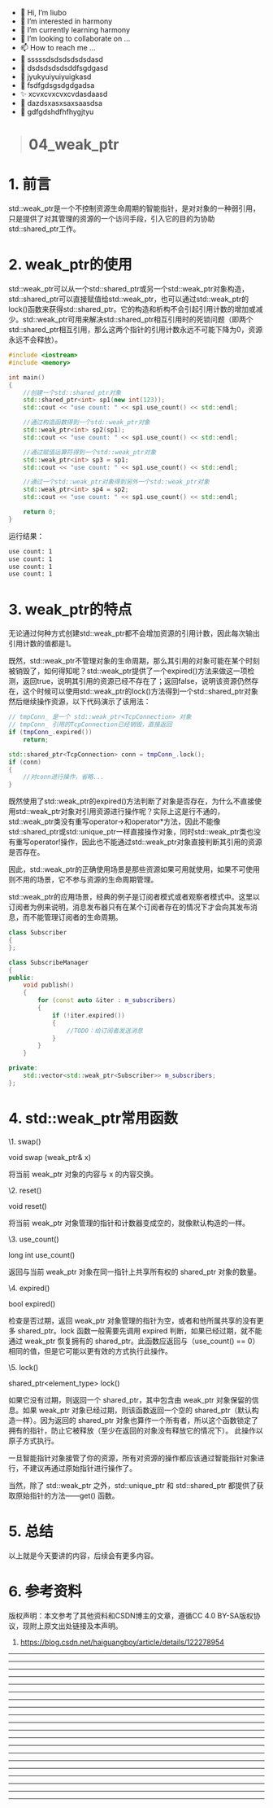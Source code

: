 * 👋 Hi, I’m liubo
* 👀 I’m interested in harmony
* 🌱 I’m currently learning harmony
* 💞️ I’m looking to collaborate on ...
* 📫 How to reach me ...
* 📇 sssssdsdsdsdsdsdasd
* 🎃 dsdsdsdsdsddfsgdgasd
* 🍺 jyukyuiyuiyuigkasd
* 🍥 fsdfgdsgsdgdgadsa
* ✨ xcvxcvxcvxcvdasdaasd
* 🍰 dazdsxasxsaxsaasdsa
* 🚨 gdfgdshdfhfhygjtyu


> # 04_weak_ptr

# 1. 前言

std::weak_ptr是一个不控制资源生命周期的智能指针，是对对象的一种弱引用，只是提供了对其管理的资源的一个访问手段，引入它的目的为协助std::shared_ptr工作。

 

# 2. weak_ptr的使用

std::weak_ptr可以从一个std::shared_ptr或另一个std::weak_ptr对象构造，std::shared_ptr可以直接赋值给std::weak_ptr，也可以通过std::weak_ptr的lock()函数来获得std::shared_ptr。它的构造和析构不会引起引用计数的增加或减少。std::weak_ptr可用来解决std::shared_ptr相互引用时的死锁问题（即两个std::shared_ptr相互引用，那么这两个指针的引用计数永远不可能下降为0，资源永远不会释放）。



```c++
#include <iostream>
#include <memory>

int main()
{
    //创建一个std::shared_ptr对象
    std::shared_ptr<int> sp1(new int(123));
    std::cout << "use count: " << sp1.use_count() << std::endl;

    //通过构造函数得到一个std::weak_ptr对象
    std::weak_ptr<int> sp2(sp1);
    std::cout << "use count: " << sp1.use_count() << std::endl;

    //通过赋值运算符得到一个std::weak_ptr对象
    std::weak_ptr<int> sp3 = sp1;
    std::cout << "use count: " << sp1.use_count() << std::endl;

    //通过一个std::weak_ptr对象得到另外一个std::weak_ptr对象
    std::weak_ptr<int> sp4 = sp2;
    std::cout << "use count: " << sp1.use_count() << std::endl;

    return 0;
}
```

运行结果：

```tex
use count: 1
use count: 1
use count: 1
use count: 1 
```

 

 

# 3. weak_ptr的特点

无论通过何种方式创建std::weak_ptr都不会增加资源的引用计数，因此每次输出引用计数的值都是1。

既然，std::weak_ptr不管理对象的生命周期，那么其引用的对象可能在某个时刻被销毁了，如何得知呢？std::weak_ptr提供了一个expired()方法来做这一项检测，返回true，说明其引用的资源已经不存在了；返回false，说明该资源仍然存在，这个时候可以使用std::weak_ptr的lock()方法得到一个std::shared_ptr对象然后继续操作资源，以下代码演示了该用法：

```c++
// tmpConn_ 是一个 std::weak_ptr<TcpConnection> 对象
// tmpConn_ 引用的TcpConnection已经销毁，直接返回
if (tmpConn_.expired())
    return;

std::shared_ptr<TcpConnection> conn = tmpConn_.lock();
if (conn)
{
    //对conn进行操作，省略...
}
```



既然使用了std::weak_ptr的expired()方法判断了对象是否存在，为什么不直接使用std::weak_ptr对象对引用资源进行操作呢？实际上这是行不通的，std::weak_ptr类没有重写operator->和operator*方法，因此不能像std::shared_ptr或std::unique_ptr一样直接操作对象，同时std::weak_ptr类也没有重写operator!操作，因此也不能通过std::weak_ptr对象直接判断其引用的资源是否存在。

因此，std::weak_ptr的正确使用场景是那些资源如果可用就使用，如果不可使用则不用的场景，它不参与资源的生命周期管理。

std::weak_ptr的应用场景，经典的例子是订阅者模式或者观察者模式中。这里以订阅者为例来说明，消息发布器只有在某个订阅者存在的情况下才会向其发布消息，而不能管理订阅者的生命周期。



```c++
class Subscriber
{
};

class SubscribeManager
{
public:
    void publish()
    {
        for (const auto &iter : m_subscribers)
        {
            if (!iter.expired())
            {
                //TODO：给订阅者发送消息
            }
        }
    }

private:
    std::vector<std::weak_ptr<Subscriber>> m_subscribers;
};
```



# 4. std::weak_ptr常用函数

\1. swap()

void swap (weak_ptr& x)

将当前 weak_ptr 对象的内容与 x 的内容交换。

\2. reset()

void reset()

将当前 weak_ptr 对象管理的指针和计数器变成空的，就像默认构造的一样。

\3. use_count()

long int use_count()

返回与当前 weak_ptr 对象在同一指针上共享所有权的 shared_ptr 对象的数量。

\4. expired()

bool expired()

检查是否过期，返回 weak_ptr 对象管理的指针为空，或者和他所属共享的没有更多 shared_ptr。lock 函数一般需要先调用 expired 判断，如果已经过期，就不能通过 weak_ptr 恢复拥有的 shared_ptr。此函数应返回与（use_count() == 0）相同的值，但是它可能以更有效的方式执行此操作。

\5. lock()

shared_ptr<element_type> lock()

如果它没有过期，则返回一个 shared_ptr，其中包含由 weak_ptr 对象保留的信息。如果 weak_ptr 对象已经过期，则该函数返回一个空的 shared_ptr（默认构造一样）。因为返回的 shared_ptr 对象也算作一个所有者，所以这个函数锁定了拥有的指针，防止它被释放（至少在返回的对象没有释放它的情况下）。 此操作以原子方式执行。

 

一旦智能指针对象接管了你的资源，所有对资源的操作都应该通过智能指针对象进行，不建议再通过原始指针进行操作了。

 

当然，除了 std::weak_ptr 之外，std::unique_ptr 和 std::shared_ptr 都提供了获取原始指针的方法——get() 函数。

 

 

 

 



# 5. 总结

以上就是今天要讲的内容，后续会有更多内容。

# 6. 参考资料

版权声明：本文参考了其他资料和CSDN博主的文章，遵循CC 4.0 BY-SA版权协议，现附上原文出处链接及本声明。

1. https://blog.csdn.net/haiguangboy/article/details/122278954

 

 







---
---
---
---
---
---
---
---
---
---
---
---
---
---
---
---
---
---
---
---
